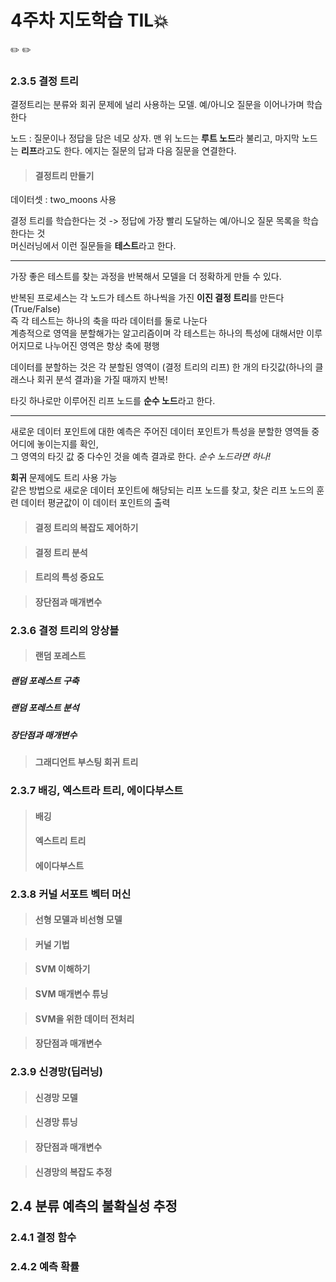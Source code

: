 # 4주차 지도학습 TIL:boom:

:pencil2: :pencil2:

### 2.3.5 결정 트리

결정트리는 분류와 회귀 문제에 널리 사용하는 모델. 예/아니오 질문을 이어나가며 학습한다

노드 : 질문이나 정답을 담은 네모 상자. 맨 위 노드는 **루트 노드**라 불리고, 마지막 노드는 **리프**라고도 한다.
에지는 질문의 답과 다음 질문을 연결한다.

> #### 결정트리 만들기

데이터셋 : two_moons 사용

결정 트리를 학습한다는 것 -> 정답에 가장 빨리 도달하는 예/아니오 질문 목록을 학습한다는 것  
머신러닝에서 이런 질문들을 **테스트**라고 한다.  

---
가장 좋은 테스트를 찾는 과정을 반복해서 모델을 더 정확하게 만들 수 있다.

반복된 프로세스는 각 노드가 테스트 하나씩을 가진 **이진 결정 트리**를 만든다 (True/False)  
즉 각 테스트는 하나의 축을 따라 데이터를 둘로 나눈다  
계층적으로 영역을 분할해가는 알고리즘이며 각 테스트는 하나의 특성에 대해서만 이루어지므로 나누어진 영역은 항상 축에 평행  

데이터를 분할하는 것은 각 분할된 영역이 (결정 트리의 리프) 한 개의 타깃값(하나의 클래스나 회귀 분석 결과)을 가질 때까지 반복!

타깃 하나로만 이루어진 리프 노드를 **순수 노드**라고 한다.

---
새로운 데이터 포인트에 대한 예측은 주어진 데이터 포인트가 특성을 분할한 영역들 중 어디에 놓이는지를 확인,  
그 영역의 타깃 값 중 다수인 것을 예측 결과로 한다. _순수 노드라면 하나!_

**회귀** 문제에도 트리 사용 가능  
같은 방법으로 새로운 데이터 포인트에 해당되는 리프 노드를 찾고, 찾은 리프 노드의 훈련 데이터 평균값이 이 데이터 포인트의 출력


> #### 결정 트리의 복잡도 제어하기


> #### 결정 트리 분석


> #### 트리의 특성 중요도


> #### 장단점과 매개변수

### 2.3.6 결정 트리의 앙상블

> #### 랜덤 포레스트

##### 랜덤 포레스트 구축
##### 랜덤 포레스트 분석
##### 장단점과 매개변수

> #### 그래디언트 부스팅 회귀 트리

### 2.3.7 배깅, 엑스트라 트리, 에이다부스트

> #### 배깅
> #### 엑스트리 트리
> #### 에이다부스트

### 2.3.8 커널 서포트 벡터 머신

> #### 선형 모델과 비선형 모델

> #### 커널 기법

> #### SVM 이해하기

> #### SVM 매개변수 튜닝

> #### SVM을 위한 데이터 전처리

> #### 장단점과 매개변수

### 2.3.9 신경망(딥러닝)

> #### 신경망 모델

> #### 신경망 튜닝

> #### 장단점과 매개변수

> #### 신경망의 복잡도 추정


## 2.4 분류 예측의 불확실성 추정

### 2.4.1 결정 함수

### 2.4.2 예측 확률
